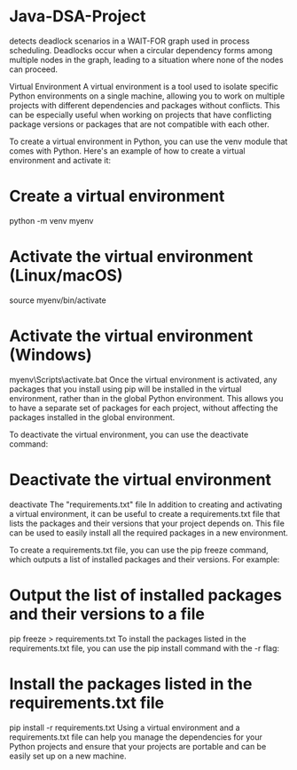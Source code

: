 # Java-DSA-Project
 detects deadlock scenarios  in a WAIT-FOR graph used in process scheduling. Deadlocks occur when a circular  dependency forms among multiple nodes in the graph, leading to a situation where none  of the nodes can proceed.


 Virtual Environment
A virtual environment is a tool used to isolate specific Python environments on a single machine, allowing you to work on multiple projects with different dependencies and packages without conflicts. This can be especially useful when working on projects that have conflicting package versions or packages that are not compatible with each other.

To create a virtual environment in Python, you can use the venv module that comes with Python. Here's an example of how to create a virtual environment and activate it:

# Create a virtual environment
python -m venv myenv
# Activate the virtual environment (Linux/macOS)
source myenv/bin/activate
# Activate the virtual environment (Windows)
myenv\Scripts\activate.bat
Once the virtual environment is activated, any packages that you install using pip will be installed in the virtual environment, rather than in the global Python environment. This allows you to have a separate set of packages for each project, without affecting the packages installed in the global environment.

To deactivate the virtual environment, you can use the deactivate command:

# Deactivate the virtual environment
deactivate
The "requirements.txt" file
In addition to creating and activating a virtual environment, it can be useful to create a requirements.txt file that lists the packages and their versions that your project depends on. This file can be used to easily install all the required packages in a new environment.

To create a requirements.txt file, you can use the pip freeze command, which outputs a list of installed packages and their versions. For example:

# Output the list of installed packages and their versions to a file
pip freeze > requirements.txt
To install the packages listed in the requirements.txt file, you can use the pip install command with the -r flag:

# Install the packages listed in the requirements.txt file
pip install -r requirements.txt
Using a virtual environment and a requirements.txt file can help you manage the dependencies for your Python projects and ensure that your projects are portable and can be easily set up on a new machine.
